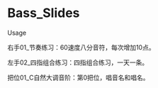 # Bass_Slides

Usage



右手01_节奏练习：60速度八分音符，每次增加10点。

左手02_四指组合练习：四指组合练习，一天一条。

把位01_C自然大调音阶：第0把位，唱音名和唱名。
